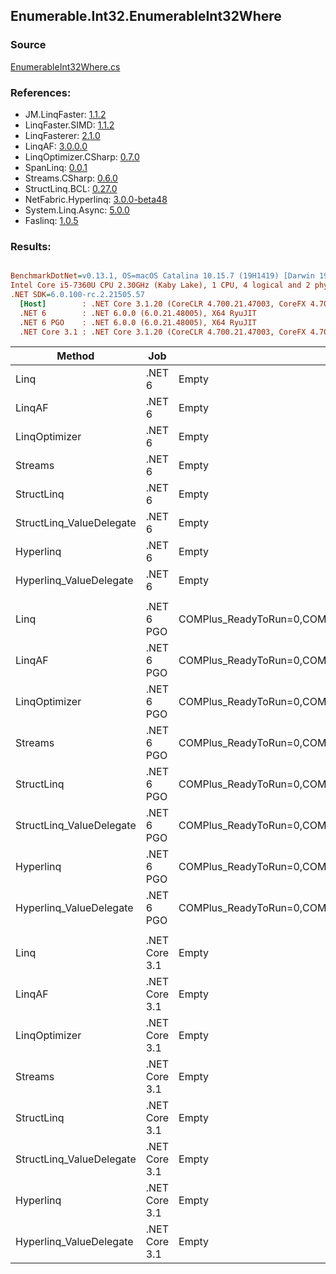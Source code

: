 ﻿## Enumerable.Int32.EnumerableInt32Where

### Source
[EnumerableInt32Where.cs](../LinqBenchmarks/Enumerable/Int32/EnumerableInt32Where.cs)

### References:
- JM.LinqFaster: [1.1.2](https://www.nuget.org/packages/JM.LinqFaster/1.1.2)
- LinqFaster.SIMD: [1.1.2](https://www.nuget.org/packages/LinqFaster.SIMD/1.0.3)
- LinqFasterer: [2.1.0](https://www.nuget.org/packages/LinqFasterer/2.1.0)
- LinqAF: [3.0.0.0](https://www.nuget.org/packages/LinqAF/3.0.0.0)
- LinqOptimizer.CSharp: [0.7.0](https://www.nuget.org/packages/LinqOptimizer.CSharp/0.7.0)
- SpanLinq: [0.0.1](https://www.nuget.org/packages/SpanLinq/0.0.1)
- Streams.CSharp: [0.6.0](https://www.nuget.org/packages/Streams.CSharp/0.6.0)
- StructLinq.BCL: [0.27.0](https://www.nuget.org/packages/StructLinq/0.27.0)
- NetFabric.Hyperlinq: [3.0.0-beta48](https://www.nuget.org/packages/NetFabric.Hyperlinq/3.0.0-beta48)
- System.Linq.Async: [5.0.0](https://www.nuget.org/packages/System.Linq.Async/5.0.0)
- Faslinq: [1.0.5](https://www.nuget.org/packages/Faslinq/1.0.5)

### Results:
``` ini

BenchmarkDotNet=v0.13.1, OS=macOS Catalina 10.15.7 (19H1419) [Darwin 19.6.0]
Intel Core i5-7360U CPU 2.30GHz (Kaby Lake), 1 CPU, 4 logical and 2 physical cores
.NET SDK=6.0.100-rc.2.21505.57
  [Host]        : .NET Core 3.1.20 (CoreCLR 4.700.21.47003, CoreFX 4.700.21.47101), X64 RyuJIT
  .NET 6        : .NET 6.0.0 (6.0.21.48005), X64 RyuJIT
  .NET 6 PGO    : .NET 6.0.0 (6.0.21.48005), X64 RyuJIT
  .NET Core 3.1 : .NET Core 3.1.20 (CoreCLR 4.700.21.47003, CoreFX 4.700.21.47101), X64 RyuJIT


```
|                   Method |           Job |                                                   EnvironmentVariables |       Runtime | Count |       Mean |    Error |   StdDev |        Ratio | RatioSD |  Gen 0 | Allocated |
|------------------------- |-------------- |----------------------------------------------------------------------- |-------------- |------ |-----------:|---------:|---------:|-------------:|--------:|-------:|----------:|
|                     Linq |        .NET 6 |                                                                  Empty |      .NET 6.0 |   100 | 1,190.0 ns |  5.35 ns |  4.74 ns |     baseline |         | 0.0458 |      96 B |
|                   LinqAF |        .NET 6 |                                                                  Empty |      .NET 6.0 |   100 |   956.5 ns |  5.97 ns |  5.58 ns | 1.24x faster |   0.01x | 0.0191 |      40 B |
|            LinqOptimizer |        .NET 6 |                                                                  Empty |      .NET 6.0 |   100 | 2,703.1 ns | 24.31 ns | 22.74 ns | 2.27x slower |   0.02x | 4.2534 |   8,906 B |
|                  Streams |        .NET 6 |                                                                  Empty |      .NET 6.0 |   100 | 2,294.0 ns | 17.72 ns | 14.80 ns | 1.93x slower |   0.01x | 0.2823 |     592 B |
|               StructLinq |        .NET 6 |                                                                  Empty |      .NET 6.0 |   100 |   859.4 ns |  5.11 ns |  4.27 ns | 1.38x faster |   0.01x | 0.0305 |      64 B |
| StructLinq_ValueDelegate |        .NET 6 |                                                                  Empty |      .NET 6.0 |   100 |   694.6 ns |  2.70 ns |  2.40 ns | 1.71x faster |   0.01x | 0.0191 |      40 B |
|                Hyperlinq |        .NET 6 |                                                                  Empty |      .NET 6.0 |   100 |   812.6 ns |  8.38 ns |  7.00 ns | 1.46x faster |   0.01x | 0.0191 |      40 B |
|  Hyperlinq_ValueDelegate |        .NET 6 |                                                                  Empty |      .NET 6.0 |   100 |   733.6 ns |  5.82 ns |  5.16 ns | 1.62x faster |   0.01x | 0.0191 |      40 B |
|                          |               |                                                                        |               |       |            |          |          |              |         |        |           |
|                     Linq |    .NET 6 PGO | COMPlus_ReadyToRun=0,COMPlus_TC_QuickJitForLoops=1,COMPlus_TieredPGO=1 |      .NET 6.0 |   100 |   589.1 ns |  2.29 ns |  2.03 ns |     baseline |         | 0.0458 |      96 B |
|                   LinqAF |    .NET 6 PGO | COMPlus_ReadyToRun=0,COMPlus_TC_QuickJitForLoops=1,COMPlus_TieredPGO=1 |      .NET 6.0 |   100 |   401.4 ns |  2.48 ns |  2.32 ns | 1.47x faster |   0.01x | 0.0191 |      40 B |
|            LinqOptimizer |    .NET 6 PGO | COMPlus_ReadyToRun=0,COMPlus_TC_QuickJitForLoops=1,COMPlus_TieredPGO=1 |      .NET 6.0 |   100 | 2,326.1 ns | 19.18 ns | 17.00 ns | 3.95x slower |   0.02x | 4.2534 |   8,906 B |
|                  Streams |    .NET 6 PGO | COMPlus_ReadyToRun=0,COMPlus_TC_QuickJitForLoops=1,COMPlus_TieredPGO=1 |      .NET 6.0 |   100 | 1,511.1 ns |  6.81 ns |  6.37 ns | 2.56x slower |   0.01x | 0.2823 |     592 B |
|               StructLinq |    .NET 6 PGO | COMPlus_ReadyToRun=0,COMPlus_TC_QuickJitForLoops=1,COMPlus_TieredPGO=1 |      .NET 6.0 |   100 |   451.7 ns |  3.24 ns |  3.03 ns | 1.30x faster |   0.01x | 0.0305 |      64 B |
| StructLinq_ValueDelegate |    .NET 6 PGO | COMPlus_ReadyToRun=0,COMPlus_TC_QuickJitForLoops=1,COMPlus_TieredPGO=1 |      .NET 6.0 |   100 |   286.6 ns |  1.39 ns |  1.23 ns | 2.06x faster |   0.01x | 0.0191 |      40 B |
|                Hyperlinq |    .NET 6 PGO | COMPlus_ReadyToRun=0,COMPlus_TC_QuickJitForLoops=1,COMPlus_TieredPGO=1 |      .NET 6.0 |   100 |   447.4 ns |  1.43 ns |  1.27 ns | 1.32x faster |   0.01x | 0.0191 |      40 B |
|  Hyperlinq_ValueDelegate |    .NET 6 PGO | COMPlus_ReadyToRun=0,COMPlus_TC_QuickJitForLoops=1,COMPlus_TieredPGO=1 |      .NET 6.0 |   100 |   341.9 ns |  2.16 ns |  1.80 ns | 1.72x faster |   0.01x | 0.0191 |      40 B |
|                          |               |                                                                        |               |       |            |          |          |              |         |        |           |
|                     Linq | .NET Core 3.1 |                                                                  Empty | .NET Core 3.1 |   100 | 1,262.3 ns |  7.08 ns |  6.28 ns |     baseline |         | 0.0458 |      96 B |
|                   LinqAF | .NET Core 3.1 |                                                                  Empty | .NET Core 3.1 |   100 |   949.1 ns |  4.17 ns |  3.69 ns | 1.33x faster |   0.01x | 0.0191 |      40 B |
|            LinqOptimizer | .NET Core 3.1 |                                                                  Empty | .NET Core 3.1 |   100 | 2,648.2 ns | 30.97 ns | 28.97 ns | 2.10x slower |   0.02x | 4.2725 |   8,936 B |
|                  Streams | .NET Core 3.1 |                                                                  Empty | .NET Core 3.1 |   100 | 2,381.1 ns | 16.46 ns | 15.40 ns | 1.89x slower |   0.02x | 0.2823 |     592 B |
|               StructLinq | .NET Core 3.1 |                                                                  Empty | .NET Core 3.1 |   100 | 1,152.3 ns |  4.85 ns |  4.30 ns | 1.10x faster |   0.01x | 0.0305 |      64 B |
| StructLinq_ValueDelegate | .NET Core 3.1 |                                                                  Empty | .NET Core 3.1 |   100 |   864.0 ns |  4.20 ns |  3.51 ns | 1.46x faster |   0.01x | 0.0191 |      40 B |
|                Hyperlinq | .NET Core 3.1 |                                                                  Empty | .NET Core 3.1 |   100 | 1,072.9 ns |  4.35 ns |  4.07 ns | 1.18x faster |   0.01x | 0.0191 |      40 B |
|  Hyperlinq_ValueDelegate | .NET Core 3.1 |                                                                  Empty | .NET Core 3.1 |   100 |   806.4 ns |  3.17 ns |  2.96 ns | 1.57x faster |   0.01x | 0.0191 |      40 B |
